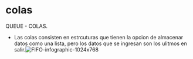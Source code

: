 # colas

QUEUE - COLAS.

- Las colas consisten en estrcuturas que tienen la opcion de almacenar datos como una lista, pero los datos que se ingresan son los ulitmos en salir.![FIFO-infographic-1024x768](https://user-images.githubusercontent.com/27891908/204705551-922b01c4-2446-4bcc-beba-f4a1e710071a.png)
